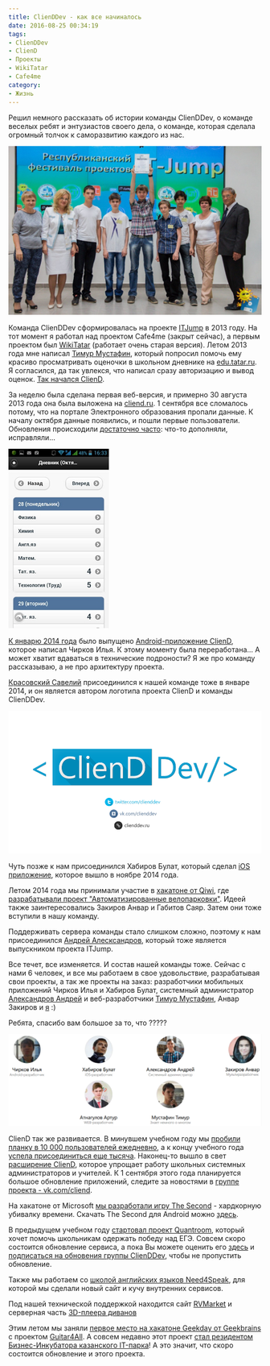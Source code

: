 ```yaml
---
title: ClienDDev - как все начиналось
date: 2016-08-25 00:34:19
tags:
- ClienDDev
- ClienD
- Проекты
- WikiTatar
- Cafe4me
category:
- Жизнь
---
```


Решил немного рассказать об истории команды ClienDDev, о команде веселых ребят и энтузиастов своего дела, о команде, которая сделала огромный толчок к саморазвитию каждого из нас.

<!-- more -->

![](/content/2016/08/clienddev/itjump.jpg)

Команда ClienDDev сформировалась на проекте [ITJump](http://itjump.ru) в 2013 году. На тот момент я работал над проектом Cafe4me (закрыт сейчас), а первым проектом был [WikiTatar](http://wikitatar.ru) (работает очень старая версия). Летом 2013 года мне написал [Тимур Мустафин](http://timur.clienddev.ru), который попросил помочь ему красиво просматривать оценочки в школьном дневнике на [edu.tatar.ru](http://edu.tatar.ru). Я согласился, да так увлекся, что написал сразу авторизацию и вывод оценок. [Так начался ClienD](https://vk.com/wall-57640526_55).

За неделю была сделана первая веб-версия, и примерно 30 августа 2013 года она была выложена на [cliend.ru](http://cliend.ru). 1 сентября все сломалось потому, что на портале Электронного образования пропали данные. К началу октября данные появились, и пошли первые пользователи. 
Обновления происходили [достаточно часто](https://vk.com/wall-57640526_62): что-то дополняли, исправляли...

![](/content/2016/08/clienddev/cliend_v1.jpg)

[К январю 2014 года](https://vk.com/wall-57640526_98) было выпущено [Android-приложение ClienD](http://android.cliend.ru), которое написал Чирков Илья. К этому моменту была переработана... А может хватит вдаваться в технические подроности? Я же про команду рассказываю, а не про архитектуру проекта.

[Красовский Савелий](https://krasovsky.me/) присоединился к нашей команде тоже в январе 2014, и он является автором логотипа проекта ClienD и команды ClienDDev. 

[![](/content/2016/08/clienddev/clienddev.png)](http://clienddev.ru)

Чуть позже к нам присоединился Хабиров Булат, который сделал [iOS приложение](http://ios.cliend.ru), которое вышло в ноябре 2014 года. 

Летом 2014 года мы принимали участие в [хакатоне от Qiwi](http://atnartur.ru/posts/2014/php-qiwi/), где [разрабатывали проект "Автоматизированные велопарковки"](https://vk.com/wall-71801221_10). Идеей также заинтересовались Закиров Анвар и Габитов Саяр. Затем они тоже вступили в нашу команду.

Поддерживать сервера команды стало слишком сложно, поэтому к нам присоединился [Андрей Алесксандров](http://postgred.gitlab.io/), который тоже является выпускником проекта ITJump. 

Все течет, все изменяется. И состав нашей команды тоже. Сейчас с нами 6 человек, и все мы работаем в свое удовольствие, разрабатывая свои проекты, а так же проекты на заказ: разработчики мобильных приложений Чирков Илья и Хабиров Булат, системный администратор [Александров Андрей](http://postgred.gitlab.io/) и веб-разработчики [Тимур Мустафин](http://timur.clienddev.ru), Анвар Закиров и [я](http://i.atnartur.ru) :) 

Ребята, спасибо вам большое за то, что ?????

![](/content/2016/08/clienddev/team.png)

ClienD так же развивается. В минувшем учебном году мы [пробили планку в 10 000 пользователей ежедневно](https://vk.com/wall-57640526_311), а к концу учебного года [успела присоединиться еще тысяча](https://vk.com/wall-57640526_316). Наконец-то вышло в свет [расширение ClienD](http://ext.cliend.ru), которое упрощает работу школьных системных администраторов и учителей. К 1 сентября этого года планируется большое обновление приложений, следите за новостями в [группе проекта - vk.com/cliend](http://vk.com/cliend). 

На хакатоне от Microsoft [мы разработали игру The Second](https://vk.com/wall-71801221_52) - хардкорную убивалку времени. Скачать The Second для Android можно [здесь](https://play.google.com/store/apps/details?id=ru.clienddev.thesecond).

В предыдущем учебном году [стартовал проект Quantroom](https://vk.com/wall-71801221_137), который хочет помочь школьникам одержать победу над ЕГЭ. Совсем скоро состоится обновление сервиса, а пока Вы можете оценить его [здесь](http://quantroom.ru/) и [подписаться на обновения группы ClienDDev](http://vk.com/clienddev), чтобы не пропустить обновление.

Также мы работаем со [школой английских языков Need4Speak](http://need4speak.com), для которой мы сделали новый сайт и кучу внутренних сервисов. 

Под нашей технической поддержкой находится сайт [RVMarket](http://rvmarket.ru) и серверная часть [3D-плеера диванов](https://divany.rvmarket.ru/divan/2788)

Этим летом мы заняли [первое место на хакатоне Geekday от Geekbrains](https://vk.com/wall-71801221_139) с проектом [Guitar4All](http://guitar4all.ru). А совсем недавно этот проект [стал резидентом Бизнес-Инкубатора казанского IT-парка](http://itpark-kazan.ru/ru/node/2764)! А это значит, что скоро состоится обновление и этого проекта.

